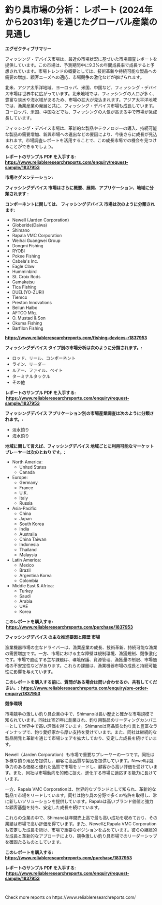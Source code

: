<p><h1>釣り具市場の分析： レポート (2024年から2031年) を通じたグローバル産業の見通し</h1></p><p><strong>エグゼクティブサマリー</strong></p>
<p><p>フィッシング・デバイス市場は、最近の市場状況に基づいた市場調査レポートを提供しています。この市場は、予測期間中に9.3%の年間成長率で成長すると予想されています。市場トレンドの概要としては、技術革新や持続可能な製品への需要の増加、顧客ニーズへの適応、市場競争の激化などが挙げられます。</p><p>北米、アジア太平洋地域、ヨーロッパ、米国、中国など、フィッシング・デバイス市場は世界中に広がっています。北米地域では、フィッシングの人口が多く、豊富な淡水や海水域があるため、市場の拡大が見込まれます。アジア太平洋地域では、漁業産業の発展と共に、フィッシング・デバイス市場も成長しています。ヨーロッパ、米国、中国などでも、フィッシングの人気が高まる中で市場が急成長しています。</p><p>フィッシング・デバイス市場は、革新的な製品やテクノロジーの導入、持続可能な製品の需要増加、新興市場への進出などの要因により、今後さらに成長が見込まれます。市場調査レポートを活用することで、この成長市場での機会を見つけることができるでしょう。</p></p>
<p><strong>レポートのサンプル PDF を入手する: <a href="https://www.reliableresearchreports.com/enquiry/request-sample/1837953">https://www.reliableresearchreports.com/enquiry/request-sample/1837953</a></strong></p>
<p><strong>市場セグメンテーション:</strong></p>
<p><strong> フィッシングデバイス 市場はさらに概要、展開、アプリケーション、地域に分類されます :</strong></p>
<p><strong>コンポーネントに関しては、 フィッシングデバイス 市場は次のように分類されます: &nbsp;</strong></p>
<p><ul><li>Newell (Jarden Corporation)</li><li>Globeride(Daiwa)</li><li>Shimano</li><li>Rapala VMC Corporation</li><li>Weihai Guangwei Group</li><li>Dongmi Fishing</li><li>RYOBI</li><li>Pokee Fishing</li><li>Cabela's Inc.</li><li>Eagle Claw</li><li>Humminbird</li><li>St. Croix Rods</li><li>Gamakatsu</li><li>Tica Fishing</li><li>DUEL(YO-ZURI)</li><li>Tiemco</li><li>Preston Innovations</li><li>Beilun Haibo</li><li>AFTCO Mfg.</li><li>O. Mustad & Son</li><li>Okuma Fishing</li><li>Barfilon Fishing</li></ul></p>
<p><strong><a href="https://www.reliableresearchreports.com/fishing-devices-r1837953">https://www.reliableresearchreports.com/fishing-devices-r1837953</a></strong></p>
<p><strong> フィッシングデバイス タイプ別の市場分析は次のように分類されます。:</strong></p>
<p><ul><li>ロッド、リール、コンポーネント</li><li>ライン、リーダー</li><li>ルアー、ファイル、ベイト</li><li>ターミナルタックル</li><li>その他</li></ul></p>
<p><strong>レポートのサンプル PDF を入手する: &nbsp;<a href="https://www.reliableresearchreports.com/enquiry/request-sample/1837953">https://www.reliableresearchreports.com/enquiry/request-sample/1837953</a></strong></p>
<p><strong> フィッシングデバイス アプリケーション別の市場産業調査は次のように分類されます。:</strong></p>
<p><ul><li>淡水釣り</li><li>海水釣り</li></ul></p>
<p><strong>地域に関して言えば、フィッシングデバイス 地域ごとに利用可能なマーケットプレーヤーは次のとおりです。:</strong></p>
<p><ul>
    <li>
        North America:
        <ul>
            <li>United States</li>
            <li>Canada</li>
        </ul>
    </li>
    <li>
        Europe:
        <ul>
            <li>Germany</li>
            <li>France</li>
            <li>U.K.</li>
            <li>Italy</li>
            <li>Russia</li>
        </ul>
    </li>
    <li>
        Asia-Pacific:
        <ul>
            <li>China</li>
            <li>Japan</li>
            <li>South Korea</li>
            <li>India</li>
            <li>Australia</li>
            <li>China Taiwan</li>
            <li>Indonesia</li>
            <li>Thailand</li>
            <li>Malaysia</li>
        </ul>
    </li>
    <li>
        Latin America:
        <ul>
            <li>Mexico</li>
            <li>Brazil</li>
            <li>Argentina Korea</li>
            <li>Colombia</li>
        </ul>
    </li>
    <li>
        Middle East & Africa:
        <ul>
            <li>Turkey</li>
            <li>Saudi</li>
            <li>Arabia</li>
            <li>UAE</li>
            <li>Korea</li>
        </ul>
    </li>
    </ul></p>
<p><strong>このレポートを購入する: &nbsp;<a href="https://www.reliableresearchreports.com/purchase/1837953">https://www.reliableresearchreports.com/purchase/1837953</a></strong></p>
<p><strong>フィッシングデバイス の主な推進要因と障壁 市場</strong></p>
<p><p>漁業機器市場の主なドライバーは、漁業産業の成長、技術革新、持続可能な漁業の需要増加です。一方、市場における主な障壁は規制環境、漁獲規制、競争激化です。市場で直面する主な課題は、環境保護、資源管理、漁獲量の制限、市場価格の不安定性などがあります。これらの課題は、漁業機器市場の成長と持続可能性に影響を与えています。</p></p>
<p><strong>このレポートを購入する前に、質問がある場合は問い合わせるか、共有してください。:&nbsp; <a href="https://www.reliableresearchreports.com/enquiry/pre-order-enquiry/1837953">https://www.reliableresearchreports.com/enquiry/pre-order-enquiry/1837953</a></strong></p>
<p><strong>競争環境</strong></p>
<p><p>市場競争の激しい釣り具企業の中で、Shimanoは長い歴史と確かな市場規模で知られています。同社は1921年に創業され、釣り用製品のリーディングカンパニーとして世界中で高い評価を得ています。Shimanoは高品質な釣り具と豊富なラインナップで、釣り愛好家から厚い支持を受けています。また、同社は継続的な製品開発と革新を通じて市場シェアを拡大しており、安定した成長を続けています。</p><p>Newell（Jarden Corporation）も市場で重要なプレーヤーの一つです。同社は多様な釣り用品を提供し、顧客に高品質な製品を提供しています。Newellは競争力のある価格と優れた品質で市場をリードし、顧客から高い評価を受けています。また、同社は市場動向を的確に捉え、進化する市場に適応する能力に長けています。</p><p>一方、Rapala VMC Corporationは、世界的なブランドとして知られ、革新的な製品で市場をリードしています。同社は釣り具の分野で多くの特許を取得し、常に新しいソリューションを提供しています。Rapalaは高いブランド価値と強力な顧客基盤を持ち、安定した成長を続けています。</p><p>これらの企業の中で、Shimanoは年間売上高で最も高い成功を収めており、その業績は市場で高い評価を得ています。また、NewellとRapala VMC Corporationも安定した成長を続け、市場で重要なポジションを占めています。彼らの継続的な成長と革新的なアプローチにより、競争激しい釣り具市場でのリーダーシップを確固たるものとしています。</p></p>
<p><strong>このレポートを購入する: &nbsp; <a href="https://www.reliableresearchreports.com/purchase/1837953">https://www.reliableresearchreports.com/purchase/1837953</a></strong></p>
<p><strong>レポートのサンプル PDF を入手する: &nbsp;<a href="https://www.reliableresearchreports.com/enquiry/request-sample/1837953">https://www.reliableresearchreports.com/enquiry/request-sample/1837953</a></strong><strong></strong></p>
<p>&nbsp;</p>
<p>Check more reports on https://www.reliableresearchreports.com/</p>